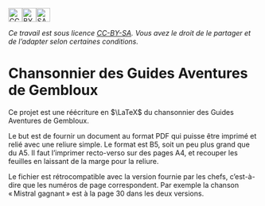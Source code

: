 [<img src="https://mirrors.creativecommons.org/presskit/icons/cc.svg" alt="CC" style="height:2em;"/><img src="https://mirrors.creativecommons.org/presskit/icons/by.svg" alt="BY" style="height:2em;"/><img src="https://mirrors.creativecommons.org/presskit/icons/sa.svg" alt="SA" style="height:2em;"/>](https://creativecommons.org/licenses/by-sa/4.0/deed.fr)

*Ce travail est sous licence [CC-BY-SA](https://creativecommons.org/licenses/by-sa/4.0/deed.fr). Vous avez le droit de le partager et de l’adapter selon certaines conditions.*

# Chansonnier des Guides Aventures de Gembloux


Ce projet est une réécriture en $\LaTeX$ du chansonnier des Guides Aventures de Gembloux.

Le but est de fournir un document au format PDF qui puisse être imprimé et relié avec une reliure simple. Le format est B5, soit un peu plus grand que du A5. Il faut l’imprimer recto-verso sur des pages A4,
et recouper les feuilles en laissant de la marge pour la reliure.

Le fichier est rétrocompatible avec la version fournie par les chefs, c’est-à-dire  que les numéros de page correspondent. Par exemple la chanson « Mistral gagnant » est à la page 30 dans les deux versions.

